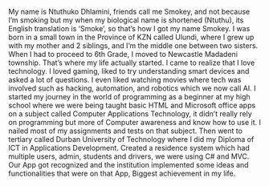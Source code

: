 My name is Ntuthuko Dhlamini, friends call me Smokey, and not because I’m smoking but my when my biological name is shortened (Ntuthu), its English translation is ‘Smoke’, so that’s how I got my name Smokey. I was born in a small town in the Province of KZN called Ulundi, where I grew up with my mother and 2 siblings, and I’m the middle one between two sisters. 
When I had to proceed to 6th Grade, I moved to Newcastle Madadeni township. That’s where my life actually started. I came to realize that I love technology. I loved gaming, liked to try understanding smart devices and asked a lot of questions. I even liked watching movies where tech was involved such as hacking, automation, and robotics which we now call AI.
I started  my journey in the world of programming as a beginner at my high school where we were being taught basic HTML and Microsoft office apps on a subject called Computer Applications Technology, it didn’t really rely on programming but more of Computer awareness and know how to use it. I nailed most of my assignments and tests on that subject.
Then went to tertiary called Durban University of Technology where I did my Diploma of ICT in Applications Development. Created a residence system which had multiple users, admin, students and drivers, we were using C# and MVC. Our App got recognized and the institution implemented some ideas and functionalities that were on that App, Biggest achievement in my life.

